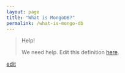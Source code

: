 ```yaml
---
layout: page
title: "What is MongoDB?"
permalink: /what-is-mongo-db
---
```


> Help! 
> 
> We need help. Edit this definition <a href="https://github.com/and-digital/tech-definitions/blob/master/definitions/data/mongo-db.md">here</a>.

<p class="edit-term"><a href="https://github.com/and-digital/tech-definitions/blob/master/definitions/data/mongo-db.md">edit</a></p>
